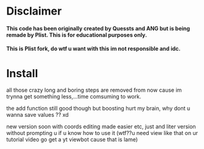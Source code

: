 # Disclaimer
#### This code has been originally created by Quessts and ANG but is being remade by Plist. This is for educational purposes only.
#### This is Plist fork, do wtf u want with this im not responsible and idc.


# Install

all those crazy long and boring steps are removed from now cause im trynna get something less,...time comsuming to work.

the add function still good though but boosting hurt my brain, why dont u wanna save values ?? xd


new version soon with coords editing made easier etc, just and liter version without prompting u if u know how to use it (wtf??u need view like that on ur tutorial video go get a yt viewbot cause that is lame)
